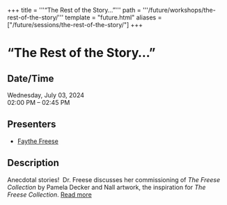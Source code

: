 +++
title = '''“The Rest of the Story…”'''
path = '''/future/workshops/the-rest-of-the-story/'''
template = "future.html"
aliases = ["/future/sessions/the-rest-of-the-story/"]
+++

<h1>“The Rest of the Story…”</h1>

<h2>Date/Time</h2>
<p>Wednesday, July 03, 2024<br>
02:00 PM – 02:45 PM</p>
<h2>Presenters</h2>
<ul>
<li><a href="/future/performers/faythe-freese/">Faythe Freese</a></li>
</ul>
<h2>Description</h2>

<div class="ag87-crtemvc-hsbk"><div class="css-vsf5of"><p class="carina-rte-public-DraftStyleDefault-block">Anecdotal stories!&nbsp; Dr. Freese discusses her commissioning of <span style="font-style: italic;">The Freese Collection</span> by Pamela Decker and Nall artwork, the inspiration for <span style="font-style: italic;">The Freese Collection</span>. <a href="https://www.sfago2024.org/future/sessions/the-rest-of-the-story/" target="_blank">Read more</a></p></div></div>


